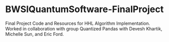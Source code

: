 # BWSIQuantumSoftware-FinalProject
Final Project Code and Resources for HHL Algorithm Implementation. Worked in collaboration with group Quantized Pandas with Devesh Khartik, Michelle Sun, and Eric Ford. 
